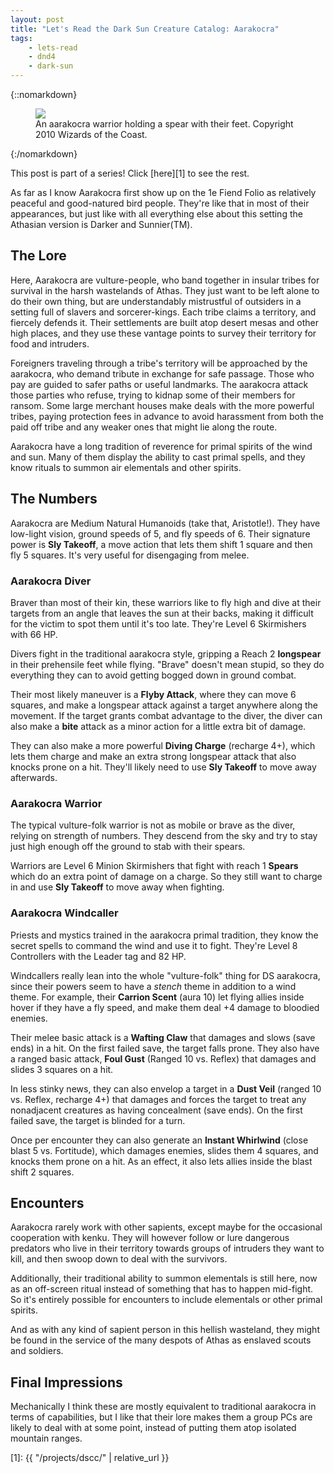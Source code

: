 ```yaml
---
layout: post
title: "Let's Read the Dark Sun Creature Catalog: Aarakocra"
tags:
    - lets-read
    - dnd4
    - dark-sun
---
```


{::nomarkdown}
<figure class="center">
  <img src="{{ "/assets/wir-dscc-aarakocra.png" | absolute_url }}"/>
  <figcaption>
    An aarakocra warrior holding a spear with their feet. Copyright 2010 Wizards of the Coast.
  </figcaption>
</figure>
{:/nomarkdown}

This post is part of a series! Click [here][1] to see the rest.

As far as I know Aarakocra first show up on the 1e Fiend Folio as relatively
peaceful and good-natured bird people. They're like that in most of their
appearances, but just like with all everything else about this setting the
Athasian version is Darker and Sunnier(TM).

## The Lore

Here, Aarakocra are vulture-people, who band together in insular tribes for
survival in the harsh wastelands of Athas. They just want to be left alone to do
their own thing, but are understandably mistrustful of outsiders in a setting
full of slavers and sorcerer-kings. Each tribe claims a territory, and fiercely
defends it. Their settlements are built atop desert mesas and other high places,
and they use these vantage points to survey their territory for food and
intruders.

Foreigners traveling through a tribe's territory will be approached by the
aarakocra, who demand tribute in exchange for safe passage. Those who pay are
guided to safer paths or useful landmarks. The aarakocra attack those parties
who refuse, trying to kidnap some of their members for ransom. Some large
merchant houses make deals with the more powerful tribes, paying protection fees
in advance to avoid harassment from both the paid off tribe and any weaker ones
that might lie along the route.

Aarakocra have a long tradition of reverence for primal spirits of the wind and
sun. Many of them display the ability to cast primal spells, and they know
rituals to summon air elementals and other spirits.

## The Numbers

Aarakocra are Medium Natural Humanoids (take that, Aristotle!). They have
low-light vision, ground speeds of 5, and fly speeds of 6. Their signature power
is **Sly Takeoff**, a move action that lets them shift 1 square and then fly 5
squares. It's very useful for disengaging from melee.

### Aarakocra Diver

Braver than most of their kin, these warriors like to fly high and dive at their
targets from an angle that leaves the sun at their backs, making it difficult
for the victim to spot them until it's too late. They're Level 6 Skirmishers
with 66 HP.

Divers fight in the traditional aarakocra style, gripping a Reach 2
**longspear** in their prehensile feet while flying. "Brave" doesn't mean
stupid, so they do everything they can to avoid getting bogged down in ground
combat.

Their most likely maneuver is a **Flyby Attack**, where they can move 6 squares,
and make a longspear attack against a target anywhere along the movement. If the
target grants combat advantage to the diver, the diver can also make a **bite**
attack as a minor action for a little extra bit of damage.

They can also make a more powerful **Diving Charge** (recharge 4+), which lets
them charge and make an extra strong longspear attack that also knocks prone on
a hit. They'll likely need to use **Sly Takeoff** to move away afterwards.

### Aarakocra Warrior

The typical vulture-folk warrior is not as mobile or brave as the diver, relying
on strength of numbers. They descend from the sky and try to stay just high
enough off the ground to stab with their spears.

Warriors are Level 6 Minion Skirmishers that fight with reach 1 **Spears** which
do an extra point of damage on a charge. So they still want to charge in and use
**Sly Takeoff** to move away when fighting.

### Aarakocra Windcaller

Priests and mystics trained in the aarakocra primal tradition, they know the
secret spells to command the wind and use it to fight. They're Level 8
Controllers with the Leader tag and 82 HP.

Windcallers really lean into the whole "vulture-folk" thing for DS aarakocra,
since their powers seem to have a _stench_ theme in addition to a wind
theme. For example, their **Carrion Scent** (aura 10) let flying allies inside
hover if they have a fly speed, and make them deal +4 damage to bloodied
enemies.

Their melee basic attack is a **Wafting Claw** that damages and slows (save
ends) in a hit. On the first failed save, the target falls prone. They also have
a ranged basic attack, **Foul Gust** (Ranged 10 vs. Reflex) that damages and
slides 3 squares on a hit.

In less stinky news, they can also envelop a target in a **Dust Veil** (ranged
10 vs. Reflex, recharge 4+) that damages and forces the target to treat any
nonadjacent creatures as having concealment (save ends). On the first failed
save, the target is blinded for a turn.

Once per encounter they can also generate an **Instant Whirlwind** (close blast
5 vs. Fortitude), which damages enemies, slides them 4 squares, and knocks them
prone on a hit. As an effect, it also lets allies inside the blast shift 2
squares.

## Encounters

Aarakocra rarely work with other sapients, except maybe for the occasional
cooperation with kenku. They will however follow or lure dangerous predators who
live in their territory towards groups of intruders they want to kill, and then
swoop down to deal with the survivors.

Additionally, their traditional ability to summon elementals is still here, now
as an off-screen ritual instead of something that has to happen mid-fight. So
it's entirely possible for encounters to include elementals or other primal
spirits.

And as with any kind of sapient person in this hellish wasteland, they might be
found in the service of the many despots of Athas as enslaved scouts and
soldiers.

## Final Impressions

Mechanically I think these are mostly equivalent to traditional aarakocra in
terms of capabilities, but I like that their lore makes them a group PCs are
likely to deal with at some point, instead of putting them atop isolated
mountain ranges.

[1]: {{ "/projects/dscc/" | relative_url }}
